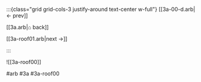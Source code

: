 :::{class="grid grid-cols-3 justify-around text-center w-full"}
[[3a-00-d.arb|← prev]]

[[3a.arb|⌂ back]]

[[3a-roof01.arb|next →]]

:::

![[3a-roof00]]

#arb #3a #3a-roof00

